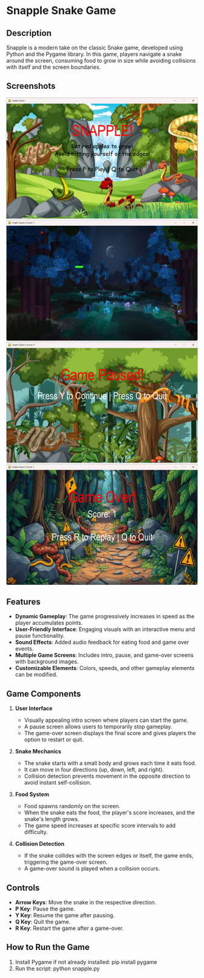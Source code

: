# Snapple Snake Game

## Description
Snapple is a modern take on the classic Snake game, developed using Python and the Pygame library. In this game, players navigate a snake around the screen, consuming food to grow in size while avoiding collisions with itself and the screen boundaries.

## Screenshots
![Intro Screen](images/intro_screen.png)
![Game Screen](images/game_screen.png)
![Pause Screen](images/pause_screen.png)
![Game Over Screen](images/game_over.png)

## Features
- **Dynamic Gameplay**: The game progressively increases in speed as the player accumulates points.
- **User-Friendly Interface**: Engaging visuals with an interactive menu and pause functionality.
- **Sound Effects**: Added audio feedback for eating food and game over events.
- **Multiple Game Screens**: Includes intro, pause, and game-over screens with background images.
- **Customizable Elements**: Colors, speeds, and other gameplay elements can be modified.

## Game Components
1. **User Interface**
   - Visually appealing intro screen where players can start the game.
   - A pause screen allows users to temporarily stop gameplay.
   - The game-over screen displays the final score and gives players the option to restart or quit.

2. **Snake Mechanics**
   - The snake starts with a small body and grows each time it eats food.
   - It can move in four directions (up, down, left, and right).
   - Collision detection prevents movement in the opposite direction to avoid instant self-collision.

3. **Food System**
   - Food spawns randomly on the screen.
   - When the snake eats the food, the player's score increases, and the snake's length grows.
   - The game speed increases at specific score intervals to add difficulty.

4. **Collision Detection**
   - If the snake collides with the screen edges or itself, the game ends, triggering the game-over screen.
   - A game-over sound is played when a collision occurs.

## Controls
- **Arrow Keys**: Move the snake in the respective direction.
- **P Key**: Pause the game.
- **Y Key**: Resume the game after pausing.
- **Q Key**: Quit the game.
- **R Key**: Restart the game after a game-over.

## How to Run the Game
1. Install Pygame if not already installed:
   pip install pygame
2. Run the script:
   python snapple.py

